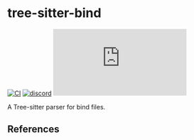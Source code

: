 # tree-sitter-bind

[![CI][ci]](https://github.com/bf-ferrilli/tree-sitter-bind/actions/workflows/ci.yml)
[![discord][discord]](https://discord.gg/w7nTvsVJhm)
[![matrix][matrix]](https://matrix.to/#/#tree-sitter-chat:matrix.org)
<!-- NOTE: uncomment these if you're publishing packages: -->
<!-- [![npm][npm]](https://www.npmjs.com/package/tree-sitter-bind) -->
<!-- [![crates][crates]](https://crates.io/crates/tree-sitter-bind) -->
<!-- [![pypi][pypi]](https://pypi.org/project/tree-sitter-bind/) -->

A Tree-sitter parser for bind files.

## References

<!-- NOTE: add the grammar's references here -->

[ci]: https://img.shields.io/github/actions/workflow/status/bf-ferrilli/tree-sitter-bind/ci.yml?logo=github&label=CI
[discord]: https://img.shields.io/discord/1063097320771698699?logo=discord&label=discord
[matrix]: https://img.shields.io/matrix/tree-sitter-chat%3Amatrix.org?logo=matrix&label=matrix
[npm]: https://img.shields.io/npm/v/tree-sitter-bind?logo=npm
[crates]: https://img.shields.io/crates/v/tree-sitter-bind?logo=rust
[pypi]: https://img.shields.io/pypi/v/tree-sitter-bind?logo=pypi&logoColor=ffd242
